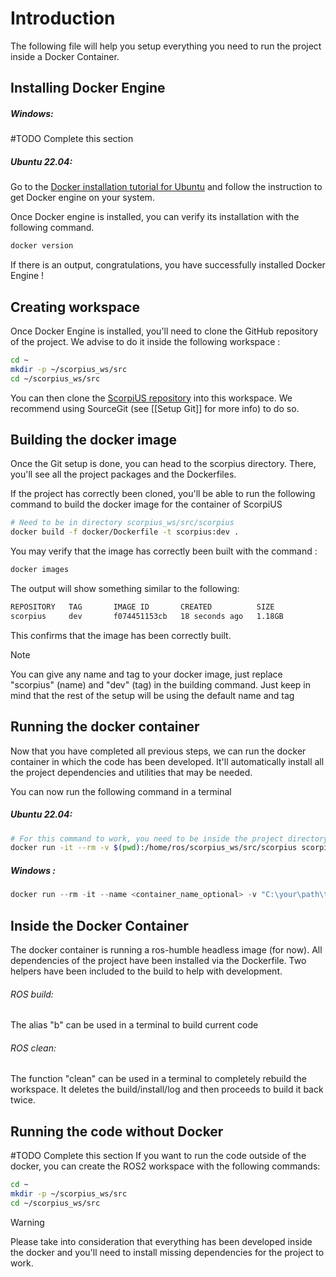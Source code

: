 # Introduction

The following file will help you setup everything you need to run the project inside a Docker Container.

## Installing Docker Engine
##### Windows:

#TODO Complete this section

##### Ubuntu 22.04:

Go to the [Docker installation tutorial for Ubuntu](https://docs.docker.com/engine/install/ubuntu/) and follow the instruction to get Docker engine on your system.

Once Docker engine is installed, you can verify its installation with the following command.

```bash
docker version
```

If there is an output, congratulations, you have successfully installed Docker Engine !
## Creating workspace

Once Docker Engine is installed, you'll need to clone the GitHub repository of the project. We advise to do it inside the following workspace :

```bash
cd ~
mkdir -p ~/scorpius_ws/src
cd ~/scorpius_ws/src
```

You can then clone the [ScorpiUS repository](https://github.com/AraaRobot/ScorpiUS) into this workspace. We recommend using SourceGit (see [[Setup Git]] for more info) to do so.

## Building the docker image

Once the Git setup is done, you can head to the scorpius directory. There, you'll see all the project packages and the Dockerfiles. 

If the project has correctly been cloned, you'll be able to run the following command to build the docker image for the container of ScorpiUS

```bash
# Need to be in directory scorpius_ws/src/scorpius
docker build -f docker/Dockerfile -t scorpius:dev .
```

You may verify that the image has correctly been built with the command :

```bash
docker images
```

The output will show something similar to the following:

```bash
REPOSITORY   TAG       IMAGE ID       CREATED          SIZE
scorpius     dev       f074451153cb   18 seconds ago   1.18GB
```

This confirms that the image has been correctly built.

> [!NOTE]
> You can give any name and tag to your docker image, just replace "scorpius" (name) and "dev" (tag) in the building command. Just keep in mind that the rest of the setup will be using the default name and tag


## Running the docker container

Now that you have completed all previous steps, we can run the docker container in which the code has been developed. It'll automatically install all the project dependencies and utilities that may be needed.

You can now run the following command in a terminal

##### Ubuntu 22.04:
```bash
# For this command to work, you need to be inside the project directory
docker run -it --rm -v $(pwd):/home/ros/scorpius_ws/src/scorpius scorpius:dev
```

##### Windows :
```powershell
docker run --rm -it --name <container_name_optional> -v "C:\your\path\to\repo:/home/ros/scorpius_ws/src/scorpius" scorpius:dev
```

## Inside the Docker Container

The docker container is running a ros-humble headless image (for now). All dependencies of the project have been installed via the Dockerfile. Two helpers have been included to the build to help with development. 

###### ROS build:
The alias "b" can be used in a terminal to build current code
###### ROS clean:
The function "clean" can be used in a terminal to completely rebuild the workspace. It deletes the build/install/log and then proceeds to build it back twice.

## Running the code without Docker

#TODO Complete this section
If you want to run the code outside of the docker, you can create the ROS2 workspace with the following commands:

```bash
cd ~
mkdir -p ~/scorpius_ws/src
cd ~/scorpius_ws/src
```

> [!WARNING]
> Please take into consideration that everything has been developed inside the docker and you'll need to install missing dependencies for the project to work.
